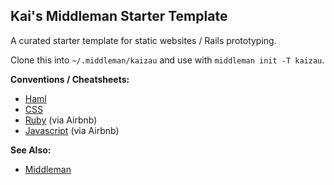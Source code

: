 ## Kai's Middleman Starter Template

A curated starter template for static websites / Rails prototyping.

Clone this into `~/.middleman/kaizau` and use with `middleman init -T kaizau`.

**Conventions / Cheatsheets:**

* [Haml](https://github.com/kaizau/middleman-template-kaizau/tree/master/source)
* [CSS](https://github.com/kaizau/middleman-template-kaizau/tree/master/source/assets/stylesheets)
* [Ruby](https://github.com/airbnb/ruby) (via Airbnb)
* [Javascript](https://github.com/airbnb/javascript) (via Airbnb)

**See Also:**

* [Middleman](http://middlemanapp.com/)
